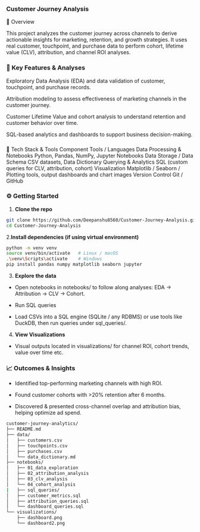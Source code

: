 ### Customer Journey Analysis
📌 Overview

This project analyzes the customer journey across channels to derive actionable insights for marketing, retention, and growth strategies. It uses real customer, touchpoint, and purchase data to perform cohort, lifetime value (CLV), attribution, and channel ROI analyses.

### 🚀 Key Features & Analyses

Exploratory Data Analysis (EDA) and data validation of customer, touchpoint, and purchase records.

Attribution modeling to assess effectiveness of marketing channels in the customer journey.

Customer Lifetime Value and cohort analysis to understand retention and customer behavior over time.

SQL-based analytics and dashboards to support business decision-making.

### 
🧰 Tech Stack & Tools
Component	Tools / Languages
Data Processing & Notebooks	Python, Pandas, NumPy, Jupyter Notebooks
Data Storage / Data Schema	CSV datasets, Data Dictionary
Querying & Analytics	SQL (custom queries for CLV, attribution, cohort)
Visualization	Matplotlib / Seaborn / Plotting tools, output dashboards and chart images
Version Control	Git / GitHub


### ⚙️ Getting Started

1. **Clone the repo**
```bash
git clone https://github.com/Deepanshu8560/Customer-Journey-Analysis.git
cd Customer-Journey-Analysis
```

2.**Install dependencies (if using virtual environment)**
```bash
python -m venv venv
source venv/bin/activate   # Linux / macOS
.\venv\Scripts\activate    # Windows
pip install pandas numpy matplotlib seaborn jupyter
```

3. **Explore the data**

- Open notebooks in notebooks/ to follow along analyses: EDA → Attribution → CLV → Cohort.

- Run SQL queries
- Load CSVs into a SQL engine (SQLite / any RDBMS) or use tools like DuckDB, then run queries under sql_queries/.

4. **View Visualizations**
- Visual outputs located in visualizations/ for channel ROI, cohort trends, value over time etc.

### 📈 Outcomes & Insights

- Identified top-performing marketing channels with high ROI.

- Found customer cohorts with >20% retention after 6 months.

- Discovered & presented cross-channel overlap and attribution bias, helping optimize ad spend.






```bash
customer-journey-analytics/
├── README.md
├── data/
│   ├── customers.csv
│   ├── touchpoints.csv
│   ├── purchases.csv
│   └── data_dictionary.md
├── notebooks/
│   ├── 01_data_exploration
│   ├── 02_attribution_analysis
│   ├── 03_clv_analysis
│   └── 04_cohort_analysis
|   ├── sql_queries/
│   ├── customer_metrics.sql
│   ├── attribution_queries.sql
│   └── dashboard_queries.sql
└── visualizations/
    ├── dashboard.png
    └── dashboard2.png

```
